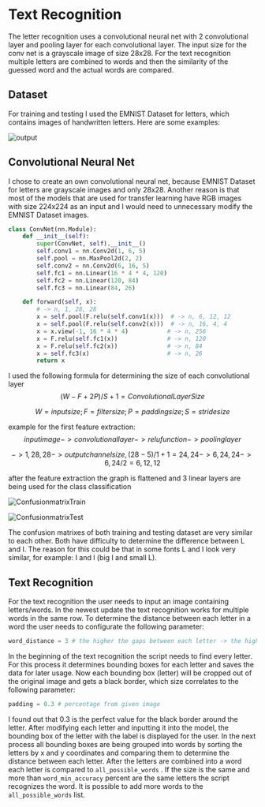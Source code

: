 # Text Recognition

The letter recognition uses a convolutional neural net with 2 convolutional layer and pooling layer for each convolutional layer. The input size for the conv net is a grayscale image of size 28x28. For the text recognition multiple letters are combined to words and then the similarity of the guessed word and the actual words are compared.

## Dataset

For training and testing I used the EMNIST Dataset for letters, which contains images of handwritten letters. Here are some examples:

![output](U:\Studium\5.Semester\Informatikprojekt\Informatikprojekt\TextRecognition\Images\output.png)



## Convolutional Neural Net

I chose to create an own convolutional neural net, because EMNIST Dataset for letters are grayscale images and only 28x28. Another reason is that most of the models that are used for transfer learning have RGB images with size 224x224 as an input and I would need to unnecessary modify the EMNIST Dataset images.

```python
class ConvNet(nn.Module):
    def __init__(self):
        super(ConvNet, self).__init__()
        self.conv1 = nn.Conv2d(1, 6, 5)
        self.pool = nn.MaxPool2d(2, 2)
        self.conv2 = nn.Conv2d(6, 16, 5)
        self.fc1 = nn.Linear(16 * 4 * 4, 120)
        self.fc2 = nn.Linear(120, 84)
        self.fc3 = nn.Linear(84, 26)

    def forward(self, x):
        # -> n, 1, 28, 28
        x = self.pool(F.relu(self.conv1(x)))  # -> n, 6, 12, 12
        x = self.pool(F.relu(self.conv2(x)))  # -> n, 16, 4, 4
        x = x.view(-1, 16 * 4 * 4)           # -> n, 256
        x = F.relu(self.fc1(x))              # -> n, 120
        x = F.relu(self.fc2(x))              # -> n, 84
        x = self.fc3(x)                      # -> n, 26
        return x
```

I used the following formula for determining the size of each convolutional layer
$$
(W-F + 2P)/S+1 = Convolutional Layer Size
$$

$$
W = input size; F = filter size; P = padding size; S = stride size
$$

example for the first feature extraction: 
$$
input image-> convolutional         layer -> relu function -> pooling layer
$$

$$
-> 1, 28, 28 ->outputchannelsize, (28-5)/1 + 1 = 24, 24 -> 6, 24, 24 -> 6, 24/2 =         6,12, 12
$$

after the feature extraction the graph is flattened and 3 linear layers are being used for the class classification      

![ConfusionmatrixTrain](U:\Studium\5.Semester\Informatikprojekt\Informatikprojekt\TextRecognition\Images\ConfusionmatrixTrain.png)

![ConfusionmatrixTest](U:\Studium\5.Semester\Informatikprojekt\Informatikprojekt\TextRecognition\Images\ConfusionmatrixTest.png)

The confusion matrixes of both training and testing dataset are very similar to each other. Both have difficulty to determine the difference between L and I. The reason for this could be that in some fonts L and I look very similar, for example: I and l (big I and small L).

## Text Recognition

For the text recognition the user needs to input an image containing letters/words. In the newest update the text recognition works for multiple words in the same row. To determine the distance between each letter in a word the user needs to configurate the following parameter:

```python
word_distance = 3 # the higher the gaps between each letter -> the higher the word_distance
```

In the beginning of the text recognition the script needs to find every letter. For this process it determines bounding boxes for each letter and saves the data for later usage. Now each bounding box (letter) will be cropped out of the original image and gets a black border, which size correlates to the following parameter:

```python
padding = 0.3 # percentage from given image
```

I found out that 0.3 is the perfect value for the black border around the letter. After modifying each letter and inputting it into the model, the bounding box of the letter with the label is displayed for the user. In the next process all bounding boxes are being grouped into words by sorting the letters by x and y coordinates and comparing them to determine the distance between each letter. After the letters are combined into a word each letter is compared to `all_possible_words` . If the size is the same and more than `word_min_accuracy` percent are the same letters the script recognizes the word. It is possible to add more words to the `all_possible_words` list.